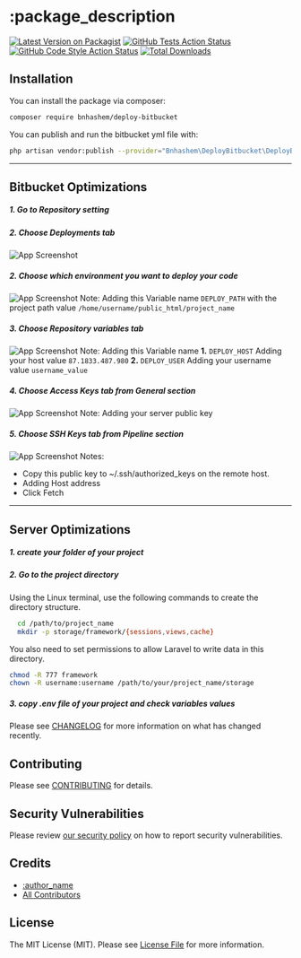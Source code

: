 # :package_description

[![Latest Version on Packagist](https://img.shields.io/packagist/v/:vendor_slug/:package_slug.svg?style=flat-square)](https://packagist.org/packages/:vendor_slug/:package_slug)
[![GitHub Tests Action Status](https://img.shields.io/github/workflow/status/:vendor_slug/:package_slug/run-tests?label=tests)](https://github.com/:vendor_slug/:package_slug/actions?query=workflow%3Arun-tests+branch%3Amain)
[![GitHub Code Style Action Status](https://img.shields.io/github/workflow/status/:vendor_slug/:package_slug/Check%20&%20fix%20styling?label=code%20style)](https://github.com/:vendor_slug/:package_slug/actions?query=workflow%3A"Check+%26+fix+styling"+branch%3Amain)
[![Total Downloads](https://img.shields.io/packagist/dt/:vendor_slug/:package_slug.svg?style=flat-square)](https://packagist.org/packages/:vendor_slug/:package_slug)


## Installation

You can install the package via composer:

```bash
composer require bnhashem/deploy-bitbucket
```

You can publish and run the bitbucket yml file with:

```bash
php artisan vendor:publish --provider="Bnhashem\DeployBitbucket\DeployBitbucketServiceProvider"
```
---

## Bitbucket Optimizations

##### 1. Go to Repository setting 
##### 2. Choose Deployments tab 
![App Screenshot](https://github.com/BNhashem16/deploy-bitbucket/blob/main/screenshots/1.PNG?raw=true)

##### 2. Choose which environment you want to deploy your code  
![App Screenshot](https://github.com/BNhashem16/deploy-bitbucket/blob/main/screenshots/2.PNG?raw=true)
Note: Adding this Variable name `DEPLOY_PATH` with the project path value `/home/username/public_html/project_name`

##### 3. Choose Repository variables tab  
![App Screenshot](https://github.com/BNhashem16/deploy-bitbucket/blob/main/screenshots/3.PNG?raw=true)
Note: Adding this Variable name 
**1.** `DEPLOY_HOST` Adding your host value `87.1833.487.980`
**2.** `DEPLOY_USER` Adding your username value `username_value`

##### 4. Choose Access Keys tab from General section  
![App Screenshot](https://github.com/BNhashem16/deploy-bitbucket/blob/main/screenshots/4.PNG?raw=true)
Note: Adding your server public key

##### 5. Choose SSH Keys tab from Pipeline section  
![App Screenshot](https://raw.githubusercontent.com/BNhashem16/deploy-bitbucket/main/screenshots/5.PNG)
Notes:
- Copy this public key to ~/.ssh/authorized_keys on the remote host.
- Adding Host address
- Click Fetch 
---

## Server Optimizations

##### 1. create your folder of your project
##### 2. Go to the project directory 

Using the Linux terminal, use the following commands to create the directory structure.

```bash
  cd /path/to/project_name
  mkdir -p storage/framework/{sessions,views,cache}
```
You also need to set permissions to allow Laravel to write data in this directory.

```bash
chmod -R 777 framework
chown -R username:username /path/to/your/project_name/storage

```

##### 3. copy .env file of your project and check variables values  

Please see [CHANGELOG](CHANGELOG.md) for more information on what has changed recently.

## Contributing

Please see [CONTRIBUTING](.github/CONTRIBUTING.md) for details.

## Security Vulnerabilities

Please review [our security policy](../../security/policy) on how to report security vulnerabilities.

## Credits

- [:author_name](https://github.com/BNhashem16)
- [All Contributors](../../contributors)

## License

The MIT License (MIT). Please see [License File](LICENSE.md) for more information.
